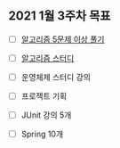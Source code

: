 ## 2021 1월 3주차 목표

- [ ] [알고리즘 5문제 이상 풀기](https://github.com/UntitledCrew/Weekly/tree/sangwoo/2021_year/1_month/3_week/Sangwoo/Algorithm)

- [ ] [알고리즘 스터디](https://github.com/UntitledCrew/Weekly/tree/sangwoo/2021_year/1_month/3_week/Sangwoo/Algorithm)

- [ ] 운영체제 스터디 강의

- [ ] 프로젝트 기획

- [ ] JUnit 강의 5개

- [ ] Spring 10개